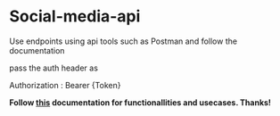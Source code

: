 # Social-media-api
Use endpoints using api tools such as Postman and follow the documentation

pass the auth header as

Authorization : Bearer {Token}

__Follow [this](https://docs.google.com/document/d/1Ep2p7Tme-e0sl7AHyN0gcVbAi_ZQPoFk5BMmWfYoHlU/edit?usp=sharing) documentation for functionallities and usecases. Thanks!__
